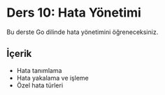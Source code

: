 # Ders 10: Hata Yönetimi

Bu derste Go dilinde hata yönetimini öğreneceksiniz.

## İçerik

- Hata tanımlama
- Hata yakalama ve işleme
- Özel hata türleri
